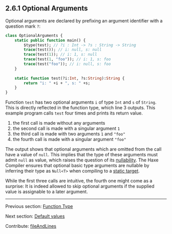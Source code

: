 ## 2.6.1 Optional Arguments

Optional arguments are declared by prefixing an argument identifier with a question mark `?`:

```haxe
class OptionalArguments {
	static public function main() {
		$type(test); // ?i : Int -> ?s : String -> String
		trace(test()); // i: null, s: null
		trace(test(1)); // i: 1, s: null
		trace(test(1, "foo")); // i: 1, s: foo
		trace(test("foo")); // i: null, s: foo
	}
	
	static function test(?i:Int, ?s:String):String {
		return "i: " +i + ", s: " +s;
	}
}
```
Function `test` has two optional arguments `i` of type `Int` and `s` of `String`. This is directly reflected in the function type, which line 3 outputs. 
This example program calls `test` four times and prints its return value.



1. the first call is made without any arguments
2. the second call is made with a singular argument `1`
3. the third call is made with two arguments `1` and `"foo"`
4. the fourth call is made with a singular argument `"foo"`


The output shows that optional arguments which are omitted from the call have a value of `null`. This implies that the type of these arguments must admit `null` as value, which raises the question of its [nullability](types-nullability.md). The Haxe Compiler ensures that optional basic type arguments are nullable by inferring their type as `Null<T>` when compiling to a [static target](dictionary.md#static-target).

While the first three calls are intuitive, the fourth one might come as a surprise: It is indeed allowed to skip optional arguments if the supplied value is assignable to a later argument.

---

Previous section: [Function Type](types-function.md)

Next section: [Default values](types-function-default-values.md)

Contribute: [fileAndLines](https://github.com/HaxeFoundation/HaxeManual/blob/master/02-types.tex#L472-472)
